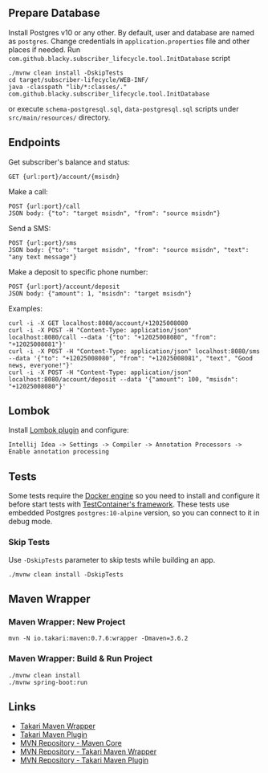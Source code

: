 
## Prepare Database
Install Postgres v10 or any other. 
By default, user and database are named as `postgres`. 
Change credentials in `application.properties` file and other places if needed. 
Run `com.github.blacky.subscriber_lifecycle.tool.InitDatabase` script 
```
./mvnw clean install -DskipTests
cd target/subscriber-lifecycle/WEB-INF/
java -classpath "lib/*:classes/." com.github.blacky.subscriber_lifecycle.tool.InitDatabase
```
or execute `schema-postgresql.sql`, `data-postgresql.sql` scripts under `src/main/resources/` directory.

## Endpoints
Get subscriber's balance and status:
```
GET {url:port}/account/{msisdn}
```

Make a call:
```
POST {url:port}/call
JSON body: {"to": "target msisdn", "from": "source msisdn"} 
```

Send a SMS:
```
POST {url:port}/sms
JSON body: {"to": "target msisdn", "from": "source msisdn", "text": "any text message"}
```

Make a deposit to specific phone number:
```
POST {url:port}/account/deposit
JSON body: {"amount": 1, "msisdn": "target msisdn"}
```

Examples:
```
curl -i -X GET localhost:8080/account/+12025008080
curl -i -X POST -H "Content-Type: application/json" localhost:8080/call --data '{"to": "+12025008080", "from": "+12025008081"}'
curl -i -X POST -H "Content-Type: application/json" localhost:8080/sms --data '{"to": "+12025008080", "from": "+12025008081", "text", "Good news, everyone!"}'
curl -i -X POST -H "Content-Type: application/json" localhost:8080/account/deposit --data '{"amount": 100, "msisdn": "+12025008080"}'
```

## Lombok
Install [Lombok plugin] and configure:
```
Intellij Idea -> Settings -> Compiler -> Annotation Processors -> Enable annotation processing
```

## Tests
Some tests require the [Docker engine] so you need to install and configure it before start tests with [TestContainer's framework].
These tests use embedded Postgres `postgres:10-alpine` version, so you can connect to it in debug mode. 

### Skip Tests
Use `-DskipTests` parameter to skip tests while building an app.
```
./mvnw clean install -DskipTests
```

## Maven Wrapper

### Maven Wrapper: New Project
```
mvn -N io.takari:maven:0.7.6:wrapper -Dmaven=3.6.2
```

### Maven Wrapper: Build & Run Project
```
./mvnw clean install
./mvnw spring-boot:run
```

## Links
* [Takari Maven Wrapper]
* [Takari Maven Plugin]
* [MVN Repository - Maven Core]
* [MVN Repository - Takari Maven Wrapper]
* [MVN Repository - Takari Maven Plugin]

[Takari Maven Wrapper]: https://github.com/takari/maven-wrapper
[Takari Maven Plugin]: https://github.com/takari/takari-maven-plugin
[MVN Repository - Maven Core]: https://mvnrepository.com/artifact/org.apache.maven/maven-core
[MVN Repository - Takari Maven Wrapper]: https://mvnrepository.com/artifact/io.takari/maven-wrapper
[MVN Repository - Takari Maven Plugin]: https://mvnrepository.com/artifact/io.takari/maven
[Lombok plugin]: https://plugins.jetbrains.com/plugin/6317-lombok/
[Docker engine]: https://docs.docker.com/
[Docker Engine: Install on Ubuntu]: https://docs.docker.com/install/linux/docker-ce/ubuntu/
[Docker Engine: Configure groups on Ubuntu]: https://docs.docker.com/install/linux/linux-postinstall/
[TestContainer's framework]: https://www.testcontainers.org/
[Testcontainers: Postgres Module]: https://www.testcontainers.org/modules/databases/postgres/